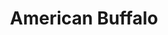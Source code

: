 ---
title: American Buffalo
poster: /assets/uploads/american-buffalo.jpg
header: ''
description: >-
  Three small-time hustlers want a bigger cut of the American dream. David
  Mamet’s classic about loyalty and greed returns to Broadway more explosive and
  pointed than ever, exposing a timely American truth: crime and business are
  two sides of the same coin.
theater: Circle In The Square Theatre
preview: '2020-03-24'
opening: '2020-04-14'
closing: '2020-07-12'
tonyaward: false
criticspick: false
trailer: 'https://www.youtube.com/watch?v=1PaenRrlvHI'
website: 'https://americanbuffalonyc.com'
tickets:
  - highlight: false
    info: 'https://www.telecharge.com/Broadway/American-Buffalo/Ticket'
    title: $89-$179
    type: regular
---